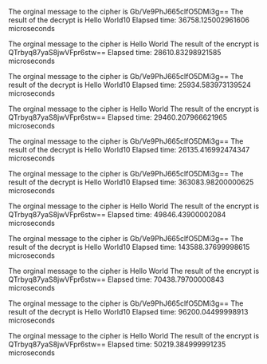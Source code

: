 
The orginal message to the cipher is Gb/Ve9PhJ665clfO5DMi3g==
The result of the decrypt is Hello World10
Elapsed time: 36758.125002961606 microseconds

The orginal message to the cipher is Hello World
The result of the encrypt is QTrbyq87yaS8jwVFpr6stw==
Elapsed time: 28610.83298921585 microseconds

The orginal message to the cipher is Gb/Ve9PhJ665clfO5DMi3g==
The result of the decrypt is Hello World10
Elapsed time: 25934.583973139524 microseconds

The orginal message to the cipher is Hello World
The result of the encrypt is QTrbyq87yaS8jwVFpr6stw==
Elapsed time: 29460.207966621965 microseconds

The orginal message to the cipher is Gb/Ve9PhJ665clfO5DMi3g==
The result of the decrypt is Hello World10
Elapsed time: 26135.416992474347 microseconds

The orginal message to the cipher is Gb/Ve9PhJ665clfO5DMi3g==
The result of the decrypt is Hello World10
Elapsed time: 363083.98200000625 microseconds

The orginal message to the cipher is Hello World
The result of the encrypt is QTrbyq87yaS8jwVFpr6stw==
Elapsed time: 49846.43900002084 microseconds

The orginal message to the cipher is Gb/Ve9PhJ665clfO5DMi3g==
The result of the decrypt is Hello World10
Elapsed time: 143588.37699998615 microseconds

The orginal message to the cipher is Hello World
The result of the encrypt is QTrbyq87yaS8jwVFpr6stw==
Elapsed time: 70438.79700000843 microseconds

The orginal message to the cipher is Gb/Ve9PhJ665clfO5DMi3g==
The result of the decrypt is Hello World10
Elapsed time: 96200.04499998913 microseconds

The orginal message to the cipher is Hello World
The result of the encrypt is QTrbyq87yaS8jwVFpr6stw==
Elapsed time: 50219.384999991235 microseconds
